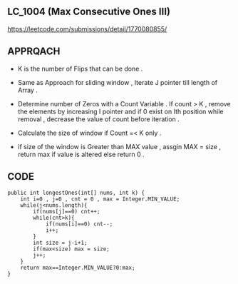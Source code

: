 ## LC_1004 (Max Consecutive Ones III)
https://leetcode.com/submissions/detail/1770080855/
## APPRQACH
- K is the number of Flips that can be done .
- Same as Approach for sliding window , Iterate J pointer till length of Array .
- Determine number of Zeros with a Count Variable . If count > K , remove the elements by increasing I pointer and if 0 exist on Ith position while removal , decrease the value of count before iteration .
- Calculate the size of window if Count =< K only .

- if size of the window is Greater than MAX value , assgin MAX = size , return max if value is altered else return 0 .

## CODE
    public int longestOnes(int[] nums, int k) {
        int i=0 , j=0 , cnt = 0 , max = Integer.MIN_VALUE;
        while(j<nums.length){
            if(nums[j]==0) cnt++;
            while(cnt>k){
                if(nums[i]==0) cnt--;
                i++;
            }
            int size = j-i+1;
            if(max<size) max = size;
            j++;
        }
        return max==Integer.MIN_VALUE?0:max;
    }
